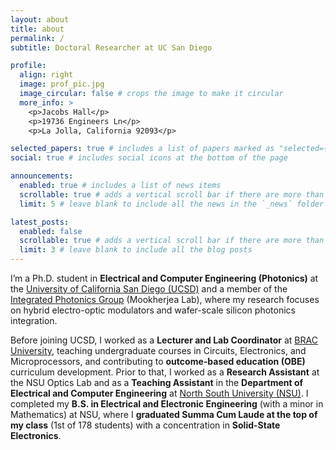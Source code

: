 ```yaml
---
layout: about
title: about
permalink: /
subtitle: Doctoral Researcher at UC San Diego

profile:
  align: right
  image: prof_pic.jpg
  image_circular: false # crops the image to make it circular
  more_info: >
    <p>Jacobs Hall</p>
    <p>19736 Engineers Ln</p>
    <p>La Jolla, California 92093</p>

selected_papers: true # includes a list of papers marked as "selected={true}"
social: true # includes social icons at the bottom of the page

announcements:
  enabled: true # includes a list of news items
  scrollable: true # adds a vertical scroll bar if there are more than 3 news items
  limit: 5 # leave blank to include all the news in the `_news` folder

latest_posts:
  enabled: false
  scrollable: true # adds a vertical scroll bar if there are more than 3 new posts items
  limit: 3 # leave blank to include all the blog posts
---
```


I’m a Ph.D. student in **Electrical and Computer Engineering (Photonics)** at the [University of California San Diego (UCSD)](https://www.ucsd.edu/) and a member of the [Integrated Photonics Group](https://ece.ucsd.edu/) (Mookherjea Lab), where my research focuses on hybrid electro-optic modulators and wafer-scale silicon photonics integration.

Before joining UCSD, I worked as a **Lecturer and Lab Coordinator** at [BRAC University](https://www.bracu.ac.bd/), teaching undergraduate courses in Circuits, Electronics, and Microprocessors, and contributing to **outcome-based education (OBE)** curriculum development. Prior to that, I worked as a **Research Assistant** at the NSU Optics Lab and as a **Teaching Assistant** in the **Department of Electrical and Computer Engineering** at [North South University (NSU)](https://www.northsouth.edu/). I completed my **B.S. in Electrical and Electronic Engineering** (with a minor in Mathematics) at NSU, where I **graduated Summa Cum Laude at the top of my class** (1st of 178 students) with a concentration in **Solid-State Electronics**.


